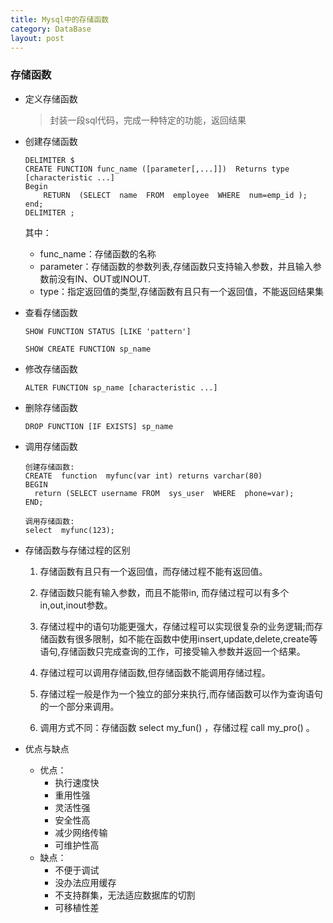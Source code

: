 ```yaml
---
title: Mysql中的存储函数
category: DataBase
layout: post
---
```


### 存储函数

*   定义存储函数
    >封装一段sql代码，完成一种特定的功能，返回结果

*   创建存储函数
    ```
    DELIMITER $
    CREATE FUNCTION func_name ([parameter[,...]])  Returns type  
    [characteristic ...]
    Begin
        RETURN  (SELECT  name  FROM  employee  WHERE  num=emp_id );  
    end;
    DELIMITER ;
    ```
    其中：
    *   func_name：存储函数的名称
    *   parameter：存储函数的参数列表,存储函数只支持输入参数，并且输入参数前没有IN、OUT或INOUT.
    *   type：指定返回值的类型,存储函数有且只有一个返回值，不能返回结果集

*   查看存储函数
    ```
    SHOW FUNCTION STATUS [LIKE 'pattern']

    SHOW CREATE FUNCTION sp_name
    ```

*   修改存储函数
    ```
    ALTER FUNCTION sp_name [characteristic ...]
    ```

*   删除存储函数
    ```
    DROP FUNCTION [IF EXISTS] sp_name
    ```

*   调用存储函数
    ```
    创建存储函数:
    CREATE  function  myfunc(var int) returns varchar(80)
    BEGIN  
      return (SELECT username FROM  sys_user  WHERE  phone=var);   
    END;

    调用存储函数:
    select  myfunc(123);
    ```

*   存储函数与存储过程的区别
    1.  存储函数有且只有一个返回值，而存储过程不能有返回值。

    2.  存储函数只能有输入参数，而且不能带in, 而存储过程可以有多个in,out,inout参数。

    3.  存储过程中的语句功能更强大，存储过程可以实现很复杂的业务逻辑;而存储函数有很多限制，如不能在函数中使用insert,update,delete,create等语句,存储函数只完成查询的工作，可接受输入参数并返回一个结果。

    4. 存储过程可以调用存储函数,但存储函数不能调用存储过程。

    5.  存储过程一般是作为一个独立的部分来执行,而存储函数可以作为查询语句的一个部分来调用。

    6.  调用方式不同：存储函数 select my_fun() ，存储过程 call my_pro() 。


*   优点与缺点
    *   优点：
        *   执行速度快
        *   重用性强
        *   灵活性强
        *   安全性高
        *   减少网络传输
        *   可维护性高
    *   缺点：
        *   不便于调试  
        *   没办法应用缓存
        *   不支持群集，无法适应数据库的切割
        *   可移植性差
